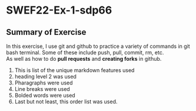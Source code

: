 # SWEF22-Ex-1-sdp66
## Summary of Exercise
In this exercise, I use git and github to practice a variety of commands in git bash terminal. Some of these include push, pull, commit, rm, etc.    
As well as how to do **pull requests** and **creating forks** in github.

1. This is list of the unique markdown features used
2. heading level 2 was used
3. Pharagraphs were used
4. Line breaks were used
5. Bolded words were used
6. Last but not least, this order list was used. 
